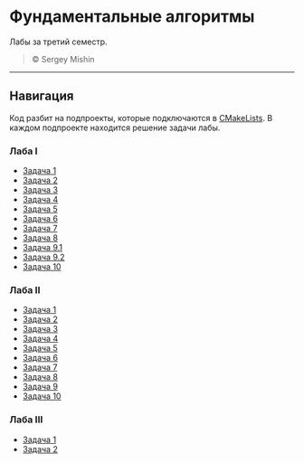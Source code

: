 # Фундаментальные алгоритмы

Лабы за третий семестр.

> &copy; Sergey Mishin

---

## Навигация

Код разбит на подпроекты, которые подключаются в [CMakeLists](CMakeLists.txt). В каждом подпроекте находится решение
задачи лабы.

### Лаба I

- [Задача 1](src/labs/lab-1/task-1)
- [Задача 2](src/labs/lab-1/task-2)
- [Задача 3](src/labs/lab-1/task-3)
- [Задача 4](src/labs/lab-1/task-4)
- [Задача 5](src/labs/lab-1/task-5)
- [Задача 6](src/labs/lab-1/task-6)
- [Задача 7](src/labs/lab-1/task-7)
- [Задача 8](src/labs/lab-1/task-8)
- [Задача 9.1](src/labs/lab-1/task-9-1)
- [Задача 9.2](src/labs/lab-1/task-9-2)
- [Задача 10](src/labs/lab-1/task-10)

### Лаба II

- [Задача 1](src/labs/lab-2/task-1)
- [Задача 2](src/labs/lab-2/task-2)
- [Задача 3](src/labs/lab-2/task-3)
- [Задача 4](src/labs/lab-2/task-4)
- [Задача 5](src/labs/lab-2/task-5)
- [Задача 6](src/labs/lab-2/task-6)
- [Задача 7](src/labs/lab-2/task-7)
- [Задача 8](src/labs/lab-2/task-8)
- [Задача 9](src/labs/lab-2/task-9)
- [Задача 10](src/labs/lab-2/task-10)

### Лаба III

- [Задача 1](src/labs/lab-3/task-1)
- [Задача 2](src/labs/lab-3/task-2)